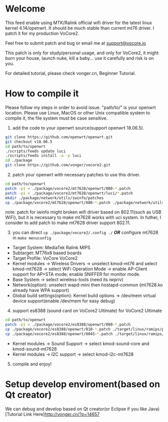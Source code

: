 # Welcome

This feed enable using MTK/Ralink official wifi driver for the latest linux kernel 4.14/openwrt. It should be much stable than current mt76 driver. I patch it for my production VoCore2.

Feel free to submit patch and bug or email me at support@vocore.io

This patch is only for study/personal usage, and only for VoCore2, it might burn your house, launch nuke, kill a baby... use it carefully and risk is on you. 

For detailed tutorial, please check vonger.cn, Beginner Tutorial.


# How to compile it

Please follow my steps in order to avoid issue. "path/to/" is your openwrt location.
Please use Linux, MacOS or other Unix compatible system to compile it, the file system must be case sensitive. 

1. add the code to your openwrt source(support openwrt 18.06.5).

  ```sh
git clone https://github.com/openwrt/openwrt.git
git checkout v18.06.5
cd path/to/openwrt
./scripts/feeds update luci
./scripts/feeds install -a -p luci
cd ./package
git clone https://github.com/vonger/vocore2.git
  ```

2. patch your openwrt with necessary patches to use this driver.

  ```sh
cd path/to/openwrt
patch -p1 < ./package/vocore2/mt7628/openwrt/000-*.patch
patch -p1 < ./package/vocore2/mt7628/openwrt/luci/*.patch
mkdir ./package/network/utils/iwinfo/patches
cp ./package/vocore2/mt7628/openwrt/080-*.patch ./package/network/utils/iwinfo/patches
  ```
  
  note: patch for iwinfo might broken wifi driver based on 802.11(such as USB WiFi), but it is necessary to make mt7628 works with uci system. In futher, I consider to add patch to make mt7628 driver support 802.11.


3. you can direct `cp ./package/vocore2/.config ./` ***OR*** configure mt7628 in `make menuconfig`

  - Target System: MediaTek Ralink MIPS
  - Subtarget: MT76x8 based boards
  - Target Profile: VoCore VoCore2
  - Kernel modules -> Wireless Drivers -> unselect kmod-mt76 and select kmod-mt7628 -> select WiFi Operation Mode -> enable AP-Client support for AP+STA mode; enable SNIFFER for monitor mode.
  - Base System -> select wireless-tools (need its iwpriv)
  - Network(option): unselect wapd-mini then hostapd-common (mt7628.ko already have WPA support)
  - Global build settings(option): Kernel build options -> /dev/mem virtual device support(enable /dev/mem for easy debug)

4. support es8388 (sound card on VoCore2 Ultimate) for VoCore2 Ultimate

  ```sh
cd path/to/openwrt
patch -p1 < ./package/vocore2/es8388/openwrt/000-*.patch
cp ./package/vocore2/es8388/openwrt/810-*.patch ./target/linux/ramips/patches-4.14
cp ./package/vocore2/es8388/openwrt/0045-*.patch ./target/linux/ramips/patches-4.14
  ```
  
  - Kernel modules -> Sound Support -> select kmod-sound-core and kmod-sound-mt7628
  - Kernel modules -> I2C support -> select kmod-i2c-mt7628

5. compile and enjoy!


# Setup develop enviroment(based on Qt creator)

We can debug and develop based on Qt creator(or Eclipse if you like Java)
[Tutorial Link Here]http://vonger.cn/?p=14657

